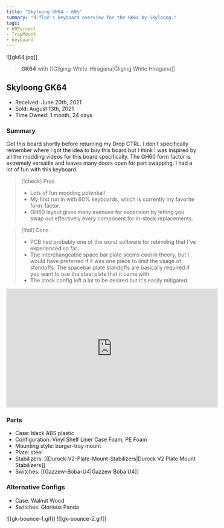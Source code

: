```yaml
---
title: "Skyloong GK64 - 60%"
summary: "d-floe's keyboard overview for the GK64 by Skyloong."
tags:
- 60Percent
- TrayMount
- keyboard
---
```


![[gk64.jpg]]

> **GK64** with [[Gliging-White-Hiragana|Gliging White Hiragana]]

## Skyloong GK64

- Received: June 20th, 2021
- Sold: August 13th, 2021
- Time Owned: 1 month, 24 days

### Summary

Got this board shortly before returning my Drop CTRL. I don't specifically remember where I got the idea to buy this board but I think I was inspired by all the modding videos for this board specifically. The GH60 form factor is extremely versatile and leaves many doors open for part swapping. I had a lot of fun with this keyboard.

> [!check] Pros
>
> -   Lots of fun modding potential!
> -   My first run in with 60% keyboards, which is currently my favorite form-factor.
> -   GH60 layout gives many avenues for expansion by letting you swap out effectively every component for in-stock replacements.

> [!fail] Cons
>
> -   PCB had probably one of the worst software for rebinding that I've experienced so far.
> -   The interchangeable space bar plate seems cool in theory, but I would have preferred if it was one piece to limit the usage of standoffs. The spacebar plate standoffs are basically required if you want to use the steel plate that it came with.
> -   The stock config left a lot to be desired but it's easily mitigated.

<iframe width="560" height="315" src="https://www.youtube-nocookie.com/embed/9QvjhCcBhVE" title="YouTube video player" frameborder="0" allow="accelerometer; autoplay; clipboard-write; encrypted-media; gyroscope; picture-in-picture; web-share" allowfullscreen></iframe>

### Parts

- Case: black ABS plastic
- Configuration: Vinyl Shelf Liner Case Foam, PE Foam
- Mounting style: burger-tray mount
- Plate: steel
- Stabilizers: [[Durock-V2-Plate-Mount-Stabilizers|Durock V2 Plate Mount Stabilizers]]
- Switches: [[Gazzew-Boba-U4|Gazzew Boba U4]]

### Alternative Configs

- Case: Walnut Wood
- Switches: Glorious Panda

![[gk-bounce-1.gif]]
![[gk-bounce-2.gif]]
